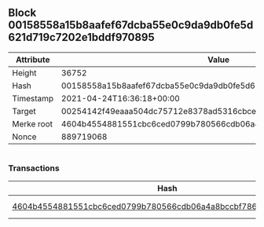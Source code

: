 ## Block 00158558a15b8aafef67dcba55e0c9da9db0fe5d621d719c7202e1bddf970895

Attribute | Value
--- | ---
Height | 36752
Hash | 00158558a15b8aafef67dcba55e0c9da9db0fe5d621d719c7202e1bddf970895
Timestamp | 2021-04-24T16:36:18+00:00
Target | 00254142f49eaaa504dc75712e8378ad5316cbcead634704b3734b6271167cc4
Merke root | 4604b4554881551cbc6ced0799b780566cdb06a4a8bccbf786c89e6cbecf5c06
Nonce | 889719068

```

```

### Transactions

Hash | Amount
--- | ---
[4604b4554881551cbc6ced0799b780566cdb06a4a8bccbf786c89e6cbecf5c06](4604b4554881551cbc6ced0799b780566cdb06a4a8bccbf786c89e6cbecf5c06.md) | 10.00000000 SKEPTI 
